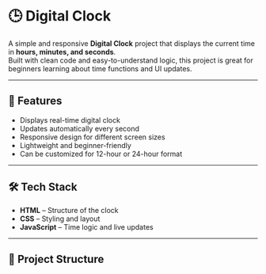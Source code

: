 # 🕒 Digital Clock

A simple and responsive **Digital Clock** project that displays the current time in **hours, minutes, and seconds**.  
Built with clean code and easy-to-understand logic, this project is great for beginners learning about time functions and UI updates.

---

## 🚀 Features
- Displays real-time digital clock
- Updates automatically every second
- Responsive design for different screen sizes
- Lightweight and beginner-friendly
- Can be customized for 12-hour or 24-hour format

---

## 🛠️ Tech Stack
- **HTML** – Structure of the clock  
- **CSS** – Styling and layout  
- **JavaScript** – Time logic and live updates  

---

## 📂 Project Structure
